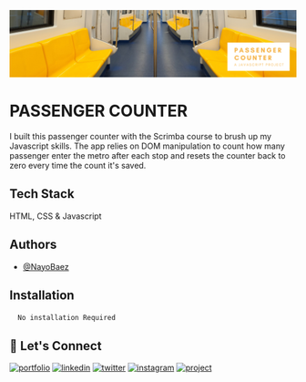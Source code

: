 [![MasterHead](https://raw.githubusercontent.com/NayoBaez/Passenger-Counter/main/GITHUB%20README%20BANNER%20-PASSENGER%20COUNTER.png)](https://nayobaez.com)

# PASSENGER COUNTER 

I built this passenger counter with the Scrimba course to brush up my Javascript skills. The app relies on DOM manipulation to count how many passenger enter the metro after each stop and resets the counter back to zero every time the count it's saved.


## Tech Stack

HTML, CSS & Javascript 




## Authors

- [@NayoBaez](https://www.github.com/nayobaez)


## Installation


```bash
  No installation Required
```
    
## 🔗 Let's Connect
[![portfolio](https://img.shields.io/badge/my_portfolio-000?style=for-the-badge&logo=ko-fi&logoColor=white)](https://nayobaez.com/)
[![linkedin](https://img.shields.io/badge/linkedin-0A66C2?style=for-the-badge&logo=linkedin&logoColor=white)](https://www.linkedin.com/nayobaezfeliz)
[![twitter](https://img.shields.io/badge/twitter-1DA1F2?style=for-the-badge&logo=twitter&logoColor=white)](https://twitter.com/nayobaez)
[![instagram](https://img.shields.io/badge/instagram-DE3C7C?style=for-the-badge&logo=instagram&logoColor=white)](https://instagram.com/nayobaez)
[![project](https://img.shields.io/badge/project_link-96C43A?style=for-the-badge&logo=tp-link&logoColor=white)](https://unrivaled-taiyaki-5b596c.netlify.app)

